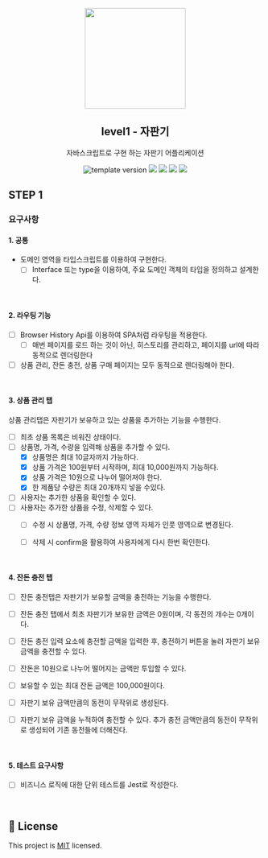 <p align="middle" >
  <img width="200px;" src="./images/popcorn.png"/>
</p>
<h2 align="middle">level1 - 자판기</h2>
<p align="middle">자바스크립트로 구현 하는 자판기 어플리케이션</p>
<p align="middle">
  <img src="https://img.shields.io/badge/version-1.0.0-blue?style=flat-square" alt="template version"/>
  <img src="https://img.shields.io/badge/language-html-red.svg?style=flat-square"/>
  <img src="https://img.shields.io/badge/language-css-blue.svg?style=flat-square"/>
  <img src="https://img.shields.io/badge/language-js-yellow.svg?style=flat-square"/>
  <img src="https://img.shields.io/badge/license-MIT-brightgreen.svg?style=flat-square"/>
</p>

## STEP 1

### 요구사항

#### 1. 공통
- 도메인 영역을 타입스크립트를 이용하여 구현한다.
  - [ ] Interface 또는 type을 이용하여, 주요 도메인 객체의 타입을 정의하고 설계한다.

<br>

#### 2. 라우팅 기능
- [ ] Browser History Api를 이용하여 SPA처럼 라우팅을 적용한다.
  - [ ] 매번 페이지를 로드 하는 것이 아닌, 히스토리를 관리하고, 페이지를 url에 따라 동적으로 렌더링한다
- [ ] 상품 관리, 잔돈 충전, 상품 구매 페이지는 모두 동적으로 렌더링해야 한다.

<br>

#### 3. 상품 관리 탭
상품 관리탭은 자판기가 보유하고 있는 상품을 추가하는 기능을 수행한다.

- [ ] 최초 상품 목록은 비워진 상태이다.
- [ ] 상품명, 가격, 수량을 입력해 상품을 추가할 수 있다.
  - [x] 상품명은 최대 10글자까지 가능하다.
  - [x] 상품 가격은 100원부터 시작하며, 최대 10,000원까지 가능하다.
  - [x] 상품 가격은 10원으로 나누어 떨어져야 한다.
  - [x] 한 제품당 수량은 최대 20개까지 넣을 수있다.
- [ ] 사용자는 추가한 상품을 확인할 수 있다.
- [ ] 사용자는 추가한 상품을 수정, 삭제할 수 있다.
  - [ ] 수정 시 상품명, 가격, 수량 정보 영역 자체가 인풋 영역으로 변경된다.
  - [ ] 삭제 시 confirm을 활용하여 사용자에게 다시 한번 확인한다.


<br>

#### 4. 잔돈 충전 탭
- [ ] 잔돈 충전탭은 자판기가 보유할 금액을 충전하는 기능을 수행한다.

- [ ] 잔돈 충전 탭에서 최초 자판기가 보유한 금액은 0원이며, 각 동전의 개수는 0개이다.
- [ ] 잔돈 충전 입력 요소에 충전할 금액을 입력한 후, 충전하기 버튼을 눌러 자판기 보유 금액을 충전할 수 있다.
- [ ] 잔돈은 10원으로 나누어 떨어지는 금액만 투입할 수 있다. 
- [ ] 보유할 수 있는 최대 잔돈 금액은 100,000원이다.
- [ ] 자판기 보유 금액만큼의 동전이 무작위로 생성된다.
- [ ] 자판기 보유 금액을 누적하여 충전할 수 있다. 추가 충전 금액만큼의 동전이 무작위로 생성되어 기존 동전들에 더해진다.


<br>

#### 5. 테스트 요구사항
- [ ] 비즈니스 로직에 대한 단위 테스트를 Jest로 작성한다.

<br>

## 📝 License

This project is [MIT](https://github.com/woowacourse/javascript-vendingmachine/blob/main/LICENSE) licensed.
